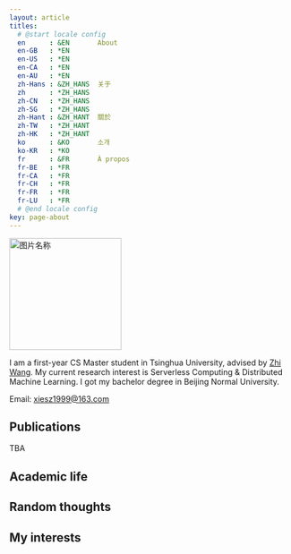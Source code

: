 ```yaml
---
layout: article
titles:
  # @start locale config
  en      : &EN       About
  en-GB   : *EN
  en-US   : *EN
  en-CA   : *EN
  en-AU   : *EN
  zh-Hans : &ZH_HANS  关于
  zh      : *ZH_HANS
  zh-CN   : *ZH_HANS
  zh-SG   : *ZH_HANS
  zh-Hant : &ZH_HANT  關於
  zh-TW   : *ZH_HANT
  zh-HK   : *ZH_HANT
  ko      : &KO       소개
  ko-KR   : *KO
  fr      : &FR       À propos
  fr-BE   : *FR
  fr-CA   : *FR
  fr-CH   : *FR
  fr-FR   : *FR
  fr-LU   : *FR
  # @end locale config
key: page-about
---
```


<img src="./assets/images/ame.jpeg" width = "200" alt="图片名称" align=center />

I am a first-year CS Master student in Tsinghua University, advised by [Zhi Wang](http://pages.mmlab.top/). My current research interest is Serverless Computing & Distributed Machine Learning. I got my bachelor degree in Beijing Normal University.

Email: xiesz1999@163.com

## Publications

TBA

## Academic life

## Random thoughts

## My interests

